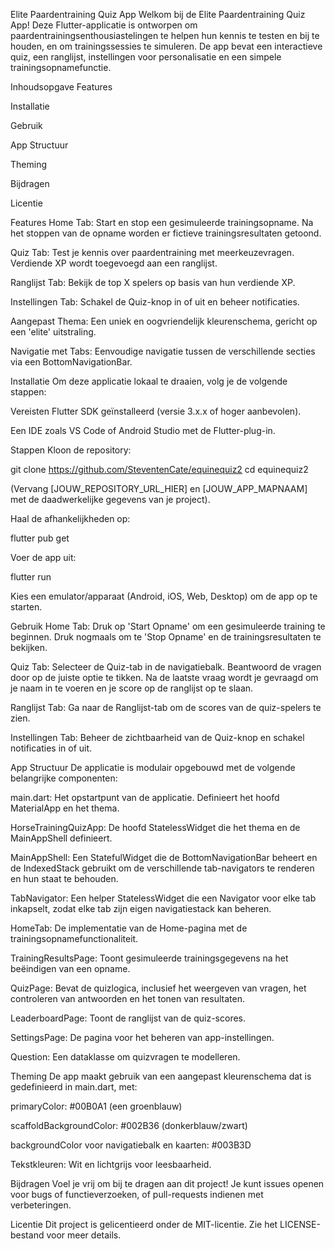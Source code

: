 Elite Paardentraining Quiz App
Welkom bij de Elite Paardentraining Quiz App! Deze Flutter-applicatie is ontworpen om paardentrainingsenthousiastelingen te helpen hun kennis te testen en bij te houden, en om trainingssessies te simuleren. De app bevat een interactieve quiz, een ranglijst, instellingen voor personalisatie en een simpele trainingsopnamefunctie.

Inhoudsopgave
Features

Installatie

Gebruik

App Structuur

Theming

Bijdragen

Licentie

Features
Home Tab: Start en stop een gesimuleerde trainingsopname. Na het stoppen van de opname worden er fictieve trainingsresultaten getoond.

Quiz Tab: Test je kennis over paardentraining met meerkeuzevragen. Verdiende XP wordt toegevoegd aan een ranglijst.

Ranglijst Tab: Bekijk de top X spelers op basis van hun verdiende XP.

Instellingen Tab: Schakel de Quiz-knop in of uit en beheer notificaties.

Aangepast Thema: Een uniek en oogvriendelijk kleurenschema, gericht op een 'elite' uitstraling.

Navigatie met Tabs: Eenvoudige navigatie tussen de verschillende secties via een BottomNavigationBar.

Installatie
Om deze applicatie lokaal te draaien, volg je de volgende stappen:

Vereisten
Flutter SDK geïnstalleerd (versie 3.x.x of hoger aanbevolen).

Een IDE zoals VS Code of Android Studio met de Flutter-plug-in.

Stappen
Kloon de repository:

git clone https://github.com/SteventenCate/equinequiz2
cd equinequiz2

(Vervang [JOUW_REPOSITORY_URL_HIER] en [JOUW_APP_MAPNAAM] met de daadwerkelijke gegevens van je project).

Haal de afhankelijkheden op:

flutter pub get

Voer de app uit:

flutter run

Kies een emulator/apparaat (Android, iOS, Web, Desktop) om de app op te starten.

Gebruik
Home Tab: Druk op 'Start Opname' om een gesimuleerde training te beginnen. Druk nogmaals om te 'Stop Opname' en de trainingsresultaten te bekijken.

Quiz Tab: Selecteer de Quiz-tab in de navigatiebalk. Beantwoord de vragen door op de juiste optie te tikken. Na de laatste vraag wordt je gevraagd om je naam in te voeren en je score op de ranglijst op te slaan.

Ranglijst Tab: Ga naar de Ranglijst-tab om de scores van de quiz-spelers te zien.

Instellingen Tab: Beheer de zichtbaarheid van de Quiz-knop en schakel notificaties in of uit.

App Structuur
De applicatie is modulair opgebouwd met de volgende belangrijke componenten:

main.dart: Het opstartpunt van de applicatie. Definieert het hoofd MaterialApp en het thema.

HorseTrainingQuizApp: De hoofd StatelessWidget die het thema en de MainAppShell definieert.

MainAppShell: Een StatefulWidget die de BottomNavigationBar beheert en de IndexedStack gebruikt om de verschillende tab-navigators te renderen en hun staat te behouden.

TabNavigator: Een helper StatelessWidget die een Navigator voor elke tab inkapselt, zodat elke tab zijn eigen navigatiestack kan beheren.

HomeTab: De implementatie van de Home-pagina met de trainingsopnamefunctionaliteit.

TrainingResultsPage: Toont gesimuleerde trainingsgegevens na het beëindigen van een opname.

QuizPage: Bevat de quizlogica, inclusief het weergeven van vragen, het controleren van antwoorden en het tonen van resultaten.

LeaderboardPage: Toont de ranglijst van de quiz-scores.

SettingsPage: De pagina voor het beheren van app-instellingen.

Question: Een dataklasse om quizvragen te modelleren.

Theming
De app maakt gebruik van een aangepast kleurenschema dat is gedefinieerd in main.dart, met:

primaryColor: #00B0A1 (een groenblauw)

scaffoldBackgroundColor: #002B36 (donkerblauw/zwart)

backgroundColor voor navigatiebalk en kaarten: #003B3D

Tekstkleuren: Wit en lichtgrijs voor leesbaarheid.

Bijdragen
Voel je vrij om bij te dragen aan dit project! Je kunt issues openen voor bugs of functieverzoeken, of pull-requests indienen met verbeteringen.

Licentie
Dit project is gelicentieerd onder de MIT-licentie. Zie het LICENSE-bestand voor meer details.
